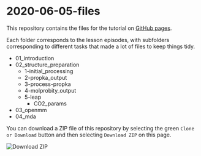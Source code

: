 # 2020-06-05-files

This repository contains the files for the tutorial on [GitHub pages](https://emleddin.github.io/2020-06-05-py-tutorial/).

Each folder corresponds to the lesson episodes, with subfolders corresponding
to different tasks that made a lot of files to keep things tidy.
- 01_introduction
- 02_structure_preparation
    - 1-initial_processing
    - 2-propka_output
    - 3-process-propka
    - 4-molprobity_output
    - 5-leap
        - CO2_params
- 03_openmm
- 04_mda

You can download a ZIP file of this repository by selecting the green
`Clone or Download` button and then selecting `Download ZIP` on this page.

![Download ZIP](https://github.com/emleddin/2020-06-05-files/download-button.png)
